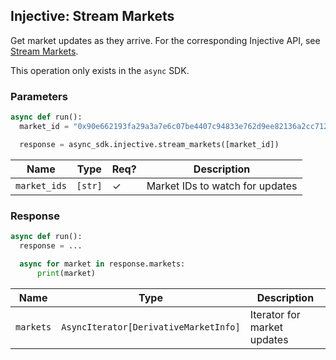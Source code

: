 ## Injective: Stream Markets

Get market updates as they arrive. For the corresponding Injective API, see [Stream Markets][stream-markets].

[stream-markets]: https://api.injective.exchange/#injectivederivativeexchangerpc-streammarkets

<aside class="notice">
This operation only exists in the <code>async</code> SDK.
</aside>

### Parameters

```python
async def run():
  market_id = "0x90e662193fa29a3a7e6c07be4407c94833e762d9ee82136a2cc712d6b87d7de3"

  response = async_sdk.injective.stream_markets([market_id])
```

| Name | Type | Req? | Description |
| - | - | - | - |
| `market_ids` | `[str]` | ✓ | Market IDs to watch for updates |

### Response

```python
async def run():
  response = ...

  async for market in response.markets:
      print(market)
```

| Name | Type | Description |
| - | - | - |
| `markets` | `AsyncIterator[DerivativeMarketInfo]` | Iterator for market updates |
